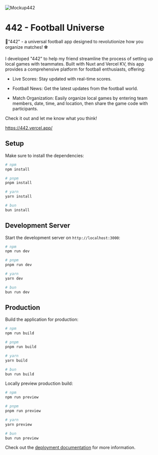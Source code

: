   ![Mockup442](https://github.com/floki1250/442/assets/37814393/d56f68fa-2679-4dbe-a5a4-00eeffb67b72)
# 442 - Football Universe

🚀"442" - a universal football app designed to revolutionize how you organize matches! ⚽️

I developed "442" to help my friend streamline the process of setting up local games with teammates. Built with Nuxt and Vercel KV, this app provides a comprehensive platform for football enthusiasts, offering:

- Live Scores: Stay updated with real-time scores.

- Football News: Get the latest updates from the football world.

- Match Organization: Easily organize local games by entering team members, date, time, and location, then share the game code with participants.

Check it out and let me know what you think!

https://442.vercel.app/


## Setup

Make sure to install the dependencies:

```bash
# npm
npm install

# pnpm
pnpm install

# yarn
yarn install

# bun
bun install
```

## Development Server

Start the development server on `http://localhost:3000`:

```bash
# npm
npm run dev

# pnpm
pnpm run dev

# yarn
yarn dev

# bun
bun run dev
```

## Production

Build the application for production:

```bash
# npm
npm run build

# pnpm
pnpm run build

# yarn
yarn build

# bun
bun run build
```

Locally preview production build:

```bash
# npm
npm run preview

# pnpm
pnpm run preview

# yarn
yarn preview

# bun
bun run preview
```

Check out the [deployment documentation](https://nuxt.com/docs/getting-started/deployment) for more information.
